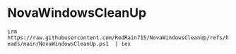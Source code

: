 # NovaWindowsCleanUp

```irm https://raw.githubusercontent.com/RedRain715/NovaWindowsCleanUp/refs/heads/main/NovaWindowsCleanUp.ps1  | iex```

